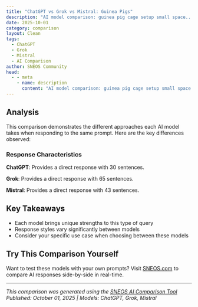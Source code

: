 ```yaml
---
title: "ChatGPT vs Grok vs Mistral: Guinea Pigs"
description: "AI model comparison: guinea pig cage setup small space..."
date: 2025-10-01
category: comparison
layout: Clean
tags:
  - ChatGPT
  - Grok
  - Mistral
  - AI Comparison
author: SNEOS Community
head:
  - - meta
    - name: description
      content: "AI model comparison: guinea pig cage setup small space..."
---
```


<ChatComparison
  title="ChatGPT vs Grok vs Mistral: Guinea Pigs"
  prompt="guinea pig cage setup small space"
  :responses='{
    "ChatGPT": "Setting up a guinea pig cage in a small space is definitely possible with some thoughtful planning. Here are tips and a step-by-step guide to create a comfortable and functional environment for your guinea pig:\n\n### 1. Choose the Right Cage\n- **Minimum Size:** Aim for at least 7.5 square feet of floor space for one guinea pig (e.g., 30\u0022 x 36\u0022) or more if possible. Bigger is always better, but small spaces can work with smart design.\n- **Vertical Space:** Guinea pigs don\u2019t climb much, so focus on maximizing floor area rather than height.\n- **DIY Options:** Consider using a C\u0026C (Cubes and Coroplast) cage, which is customizable and efficient for small areas.\n\n### 2. Location\n- Place the cage in a quiet, draft-free area with indirect natural light.\n- Avoid places with temperature extremes (not near heaters or air conditioners).\n- Ensure easy access for cleaning and interaction.\n\n### 3. Cage Setup Essentials\n- **Bedding:** Use soft, absorbent bedding like paper-based or fleece liners (fleece is reusable and saves space since less bedding is needed).\n- **Hideouts:** Provide at least one hideout or small shelter for the guinea pig to feel secure. Opt for compact hideouts to save space.\n- **Food and Water:** \n   - Use a sturdy ceramic bowl for pellets and veggies.\n   - A water bottle that attaches to the side saves floor space.\n- **Toys and Chews:** Include chew toys to keep teeth healthy, but keep them minimal to avoid clutter.\n\n### 4. Optimize Space\n- **Multi-level Platforms?** Not necessary for guinea pigs, but a small, low ramp can create a bit more exploration space.\n- **Use Vertical Sides:** Attach water bottles or hay racks on cage sides to free up floor space.\n- **Keep it Tidy:** Regular cleaning keeps the small space comfortable and odor-free.\n\n### 5. Example Small Setup\n- Cage: 30\u0022 x 30\u0022 C\u0026C cage with coroplast bottom\n- Bedding: Fleece liner with absorbent layers underneath\n- Hideout: Small wooden or plastic hut in a corner\n- Food bowl and water bottle attached on opposite sides\n- Hay rack mounted on the cage wall\n\n### Additional Tips\n- Guinea pigs are social animals, so if space allows, keep at least two together; otherwise, ensure plenty of daily social interaction.\n- Rotate toys and change layout occasionally to keep your pet engaged.\n- Provide daily floor time outside the cage for exercise and mental stimulation.\n\n---\n\nIf you want, I can also suggest specific products or provide a sketch for your setup!",
    "Grok": "Setting up a guinea pig cage in a small space can be a fun and rewarding project. Guinea pigs need enough room to roam, explore, and feel safe, even in a compact area. Here\u2019s a guide to help you create a comfortable and functional cage setup for your guinea pig in a limited space:\n\n---\n\n### 1. Choose the Right Cage Size\n- **Minimum Size**: Guinea pigs need a minimum of 7.5 square feet (for one guinea pig) or 10.5 square feet (for two) to thrive, as recommended by the Humane Society. Even in a small space, prioritize their need for room to move.\n- **Multi-Level Cages**: If floor space is limited, consider a cage with multiple levels to provide more area vertically. Ensure ramps are gentle (not too steep) and have solid surfaces for their delicate feet.\n- **C\u0026C Cages**: If store-bought cages are too big for your space, consider a modular C\u0026C (cubes and coroplast) cage. These are customizable and can be built to fit awkward or small spaces.\n\n---\n\n### 2. Location of the Cage\n- **Quiet and Safe Spot**: Place the cage in a quiet area away from loud noises, direct sunlight, drafts, and other pets. A corner of a room or a sturdy shelf can work well in a small space.\n- **Temperature**: Keep the cage in a spot with a consistent temperature (65-75\u00B0F or 18-24\u00B0C) to avoid heat or cold stress.\n- **Accessibility**: Ensure you can easily access the cage for cleaning and interaction without moving furniture or other items.\n\n---\n\n### 3. Essential Cage Components\nEven in a small space, include the following to meet your guinea pig\u2019s needs:\n- **Bedding**: Use a safe, absorbent bedding like fleece liners (with an absorbent layer underneath), aspen wood shavings, or paper-based bedding. Avoid pine or cedar shavings due to harmful fumes. Fleece liners are great for small spaces as they\u2019re reusable and reduce dust.\n- **Hideouts**: Provide at least one hideout per guinea pig (e.g., wooden houses, tunnels, or igloos) so they feel secure. Look for space-saving designs like corner hideys.\n- **Food and Water**: Use a heavy ceramic bowl or attachable hay rack for hay (their main food), a small bowl for pellets, and a water bottle attached to the side of the cage to save floor space.\n- **Toys and Enrichment**: Include chew toys, tunnels, or small balls for mental stimulation. Rotate toys weekly to keep things interesting without cluttering the space.\n- **Hay Area**: Designate a corner for hay using a hay rack or a small litter box to keep it contained and save space.\n\n---\n\n### 4. Maximize Vertical Space\n- **Lofts or Ramps**: Add a small loft area with a ramp for extra space to explore. Cover the ramp with a soft material like fleece for grip.\n- **Wall-Mounted Accessories**: Attach hay racks, water bottles, and even small shelves to the sides of the cage to free up floor space.\n- **Stackable Storage**: If the cage is on the floor, place lightweight storage (like fleece or toy bins) on top of the cage if it has a lid or cover.\n\n---\n\n### 5. Small Space Cage Ideas\n- **Under-Desk Setup**: Place the cage under a desk or table if it\u2019s a low-traffic area. Add a cover to reduce noise and stress.\n- **Corner Cage**: Use a triangular or L-shaped cage to fit snugly into a corner, maximizing floor space in tight rooms.\n- **DIY Custom Cage**: Build a narrow, tall C\u0026C cage with grids to fit along a wall or in a nook. Use coroplast or a plastic base to create a waterproof bottom.\n- **Repurposed Furniture**: Convert a small bookshelf or unused dresser into a guinea pig habitat by removing shelves or adding levels. Ensure proper ventilation and safety (no sharp edges or toxic paint).\n\n---\n\n### 6. Cleaning and Maintenance in a Small Space\n- **Spot Cleaning**: Clean the cage daily by removing soiled bedding and droppings to keep odors at bay, especially in a small room.\n- **Odor Control**: Use odor-neutralizing bedding or place a small air purifier nearby if ventilation is limited.\n- **Compact Storage**: Keep cleaning supplies and extra bedding in stackable bins or under the cage to save space.\n\n---\n\n### 7. Exercise Outside the Cage\nSince the cage space may be limited, ensure your guinea pig gets daily out-of-cage time to stretch and explore.\n- **Floor Time**: Set up a safe, enclosed playpen area (even a small one) with a blanket or mat for them to run around on.\n- **Pet-Proof Small Area**: Clear a small section of your room (block cords, holes, etc.) for supervised playtime.\n\n---\n\n### 8. Budget-Friendly Tips for Small Spaces\n- Use household items like cardboard boxes (for temporary hideouts) or small plastic bins (for hay or litter areas) to save money and space.\n- Shop for compact accessories online or at pet stores that cater to small animals, focusing on multi-use items (e.g., a hideout that doubles as a chew toy).\n\n---\n\n### Sample Small-Space Setup (for a 2x3 C\u0026C Cage, ~7.5 sq ft)\n- **Base**: Coroplast tray with fleece liner bedding.\n- **Corner 1**: Small wooden hideout.\n- **Corner 2**: Hay rack attached to the wall with a small litter box underneath for mess control.\n- **Side**: Water bottle and small pellet bowl attached or placed near the edge.\n- **Center**: Low tunnel or chew toy for enrichment.\n- **Above**: Add a small loft (1x2 grid size) with a fleece-covered ramp for extra space.\n\n---\n\nBy focusing on vertical space, minimal but essential accessories, and a regular cleaning routine, you can create a cozy, functional home for your guinea pig even in a small area. Remember to spend time interacting with them daily, as companionship is just as important as their physical environment! If you have specific dimensions or constraints, let me know, and I can tailor suggestions further.",
    "Mistral": "Setting up a guinea pig cage in a small space requires careful planning to ensure your pet has enough room to move around, play, and stay healthy. Here are some tips for creating a comfortable and safe environment for your guinea pig in a limited space:\n\n### 1. **Choose the Right Cage**\n- **Size**: The minimum recommended size for a guinea pig cage is 7.5 square feet (about 2.3 square meters) for one guinea pig, but larger is always better. For two guinea pigs, aim for at least 10.5 square feet (about 3.2 square meters).\n- **Type**: Consider a multi-level cage to maximize vertical space. Ensure the levels are secure and have ramps that are easy for your guinea pig to navigate.\n- **Material**: Opt for a cage with a solid bottom and wire sides for ventilation. Avoid cages with wire bottoms, as they can cause bumblefoot.\n\n### 2. **Bedding**\n- **Type**: Use safe, absorbent bedding like aspen shavings, fleece blankets with absorbent layers, or paper-based bedding.\n- **Depth**: Ensure the bedding is deep enough to absorb waste and keep your guinea pig comfortable.\n\n### 3. **Food and Water**\n- **Bowls**: Use heavy ceramic bowls for food to prevent tipping.\n- **Water Bottle**: Attach a water bottle to the side of the cage. Ensure it is easily accessible and refilled daily.\n\n### 4. **Hideouts and Tunnels**\n- **Hideouts**: Provide a small hideout or house where your guinea pig can feel safe and secure.\n- **Tunnels**: Add tunnels for your guinea pig to explore and play in. These can be made from cardboard or plastic.\n\n### 5. **Exercise and Play**\n- **Toys**: Include chew toys and other safe toys to keep your guinea pig entertained.\n- **Exercise Wheel**: If space allows, consider a guinea pig-safe exercise wheel, but ensure it is large enough and has a solid surface.\n\n### 6. **Cleaning and Maintenance**\n- **Daily Cleaning**: Spot clean the cage daily to remove waste and soiled bedding.\n- **Weekly Cleaning**: Perform a thorough cleaning of the cage once a week, replacing all bedding and washing the cage with a pet-safe cleaner.\n\n### 7. **Ventilation**\n- **Airflow**: Ensure the cage has good ventilation to prevent the buildup of ammonia from waste.\n- **Location**: Place the cage in a well-ventilated area away from drafts and direct sunlight.\n\n### 8. **Socialization**\n- **Interaction**: Spend time interacting with your guinea pig daily. This helps with socialization and mental stimulation.\n- **Playtime**: Allow your guinea pig supervised playtime outside the cage in a safe, enclosed area.\n\n### 9. **Health Monitoring**\n- **Vet Checks**: Regular vet check-ups are essential to monitor your guinea pig\u0027s health.\n- **Observation**: Keep an eye on your guinea pig\u0027s behavior and appetite to catch any signs of illness early.\n\n### 10. **Safety**\n- **Secure Cage**: Ensure the cage is secure and escape-proof.\n- **Non-Toxic Materials**: Use only non-toxic materials for bedding, toys, and cage accessories.\n\nBy following these guidelines, you can create a comfortable and safe environment for your guinea pig, even in a small space."
  }'
  published-date="17:07"
/>

## Analysis

This comparison demonstrates the different approaches each AI model takes when responding to the same prompt. Here are the key differences observed:

### Response Characteristics

**ChatGPT**: Provides a direct response with 30 sentences. 

**Grok**: Provides a direct response with 65 sentences. 

**Mistral**: Provides a direct response with 43 sentences. 

## Key Takeaways

- Each model brings unique strengths to this type of query
- Response styles vary significantly between models
- Consider your specific use case when choosing between these models

## Try This Comparison Yourself

Want to test these models with your own prompts? Visit [SNEOS.com](https://sneos.com) to compare AI responses side-by-side in real-time.

---

*This comparison was generated using the [SNEOS AI Comparison Tool](https://sneos.com)*
*Published: October 01, 2025 | Models: ChatGPT, Grok, Mistral*
